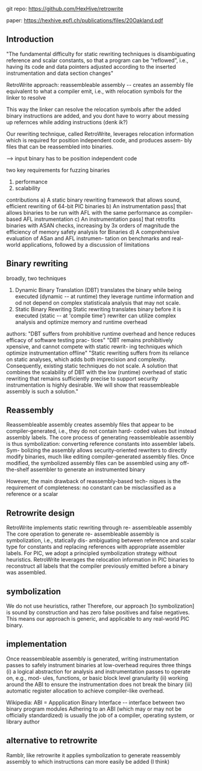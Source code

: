 git repo: https://github.com/HexHive/retrowrite

paper: https://hexhive.epfl.ch/publications/files/20Oakland.pdf

## Introduction

"The fundamental difficulty for static rewriting techniques
is disambiguating reference and scalar constants, so that a
program can be “reflowed”, i.e., having its code and data
pointers adjusted according to the inserted instrumentation and
data section changes"

RetroWrite approach:  reassembleable assembly -- creates an assembly file
equivalent to what a compiler  emit, i.e., with relocation symbols for the
linker to resolve

This way the linker can resolve the relocation symbols after the added binary
instructions are added, and you dont have to worry about messing up refernces while
adding instructions (denk ik?)

Our rewriting technique,
called RetroWrite, leverages relocation information which
is required for position independent code, and produces assem-
bly files that can be reassembled into binaries.

--> input binary has to be position independent code

two key requirements for fuzzing binaries
1) performance
2) scalability

contributions
a) A static binary rewriting framework that allows sound,
efficient rewriting of 64-bit PIC binaries
b) An instrumentation pass] that allows binaries to be run
with AFL with the same performance as compiler-based
AFL instrumentation
c) An instrumentation pass] that retrofits binaries with
ASAN checks, increasing by 3x orders of magnitude the
efficiency of memory safety analysis for Binaries
d) A comprehensive evaluation of ASan and AFL instrumen-
tation on benchmarks and real-world applications,
followed by a discussion of limitations

## Binary rewriting
broadly, two techniques
1) Dynamic Binary Translation (DBT)
translates the binary while being executed (dynamic -- at runtime)
they leverage runtime information and od not depend on complex statisticala
analysis that may not scale.
2) Static Binary Rewriting
Static rewriting translates binary before it is executed (static -- at 'compile time')
rewriter can utilize complex analysis and optimize memory and runtime overhead

authors: "DBT suffers from prohibitive runtime
overhead and hence reduces efficacy of software testing prac-
tices"
"DBT remains prohibitively xpensive, and cannot compete with static rewrit-
ing techniques which optimize instrumentation offline"
"Static rewriting suffers from its reliance on static analyses, which
adds both imprecision and complexity. Consequently, existing
static techniques do not scale. A solution that combines
the scalability of DBT with the low (runtime) overhead of
static rewriting that remains sufficiently precise to support
security instrumentation is highly desirable. We will show that
reassembleable assembly is such a solution."

## Reassembly
Reassembleable assembly creates assembly files that appear
to be compiler-generated, i.e., they do not contain hard-
coded values but instead assembly labels. The core process
of generating reassembleable assembly is thus symbolization:
converting reference constants into assembler labels. Sym-
bolizing the assembly allows security-oriented rewriters to
directly modify binaries, much like editing compiler-generated
assembly files. Once modified, the symbolized assembly files
can be assembled using any off-the-shelf assembler to generate
an instrumented binary

However, the main drawback of reassembly-based tech-
niques is the requirement of completeness: no constant can
be misclassified as a reference or a scalar

## Retrowrite design
RetroWrite implements static rewriting through re-
assembleable assembly
The core operation to generate re-
assembleable assembly is symbolization, i.e., statically dis-
ambiguating between reference and scalar type for constants
and replacing references with appropriate assembler labels.
For PIC, we adopt a principled symbolization strategy without
heuristics. RetroWrite leverages the relocation information
in PIC binaries to reconstruct all labels that the compiler
previously emitted before a binary was assembled.

## symbolization
We do not use heuristics, rather
Therefore, our approach [to symbolization] is sound by construction and has zero
false positives and false negatives. This means our approach
is generic, and applicable to any real-world PIC binary.

## implementation
Once reassembleable assembly is generated,
writing instrumentation passes to safely instrument binaries at
low-overhead requires three things
(i) a logical abstraction for
analysis and instrumentation passes to operate on, e.g., mod-
ules, functions, or basic block level granularity
(ii) working
around the ABI to ensure the instrumentation does not break the binary
(iii) automatic register allocation to achieve
compiler-like overhead.

Wikipedia:
ABI = Appplication Binary Interface -- interface between two binary program modules
Adhering to an ABI (which may or may not be officially standardized) is
usually the job of a compiler, operating system, or library author

## alternative to retrowrite
Ramblr, like retrowrite it applies symbolization to generate reassembly assembly
to which instructions can more easily be added (I think) 
